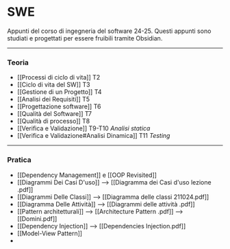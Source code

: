 # SWE
Appunti del corso di ingegneria del software 24-25.
Questi appunti sono studiati e progettati per essere fruibili tramite Obsidian.

---
### Teoria
- [[Processi di ciclo di vita]] T2
- [[Ciclo di vita del SW]] T3
- [[Gestione di un Progetto]] T4
- [[Analisi dei Requisiti]] T5
- [[Progettazione software]] T6
- [[Qualità del Software]] T7
- [[Qualità di processo]] T8
- [[Verifica e Validazione]] T9-T10 *Analisi statica*
- [[Verifica e Validazione#Analisi Dinamica]] T11 *Testing*

----
### Pratica
- [[Dependency Management]] e [[OOP Revisited]]
- [[Diagrammi Dei Casi D'uso]] --> [[Diagramma dei Casi d'uso lezione .pdf]]
- [[Diagrammi Delle Classi]] --> [[Diagramma delle classi 211024.pdf]]
- [[Diagramma Delle Attività]] --> [[Diagrammi delle attività .pdf]]
- [[Pattern architetturali]] --> [[Architecture Pattern .pdf]] --> [[Domini.pdf]]
- [[Dependency Injection]] --> [[Dependencies Injection.pdf]]
- [[Model-View Pattern]]
- 
